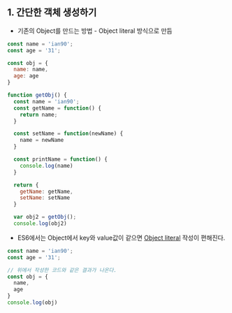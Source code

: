 ## 1. 간단한 객체 생성하기
* 기존의 Object를 만드는 방법 - Object literal 방식으로 만듬
```javascript
const name = 'ian90';
const age = '31';

const obj = {
  name: name,
  age: age
}

function getObj() {
  const name = 'ian90';
  const getName = function() {
    return name;
  }

  const setName = function(newName) {
    name = newName
  }

  const printName = function() {
    console.log(name)
  }

  return {
    getName: getName,
    setName: setName
  }

  var obj2 = getObj();
  console.log(obj2)
```

* ES6에서는 Object에서 key와 value값이 같으면 [Object literal](https://developer.mozilla.org/en-US/docs/Web/JavaScript/Reference/Operators/Object_initializer#Property_definitionss) 작성이 편해진다.
```javascript
const name = 'ian90';
const age = '31';

// 위에서 작성한 코드와 같은 결과가 나온다.
const obj = {
  name,
  age
}
console.log(obj)
```